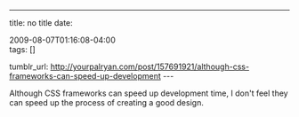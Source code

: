 ---
title: no title
date:

 2009-08-07T01:16:08-04:00  
tags:  []

tumblr_url:
http://yourpalryan.com/post/157691921/although-css-frameworks-can-speed-up-development
\-\--

Although CSS frameworks can speed up development time, I don't feel they
can speed up the process of creating a good design.

